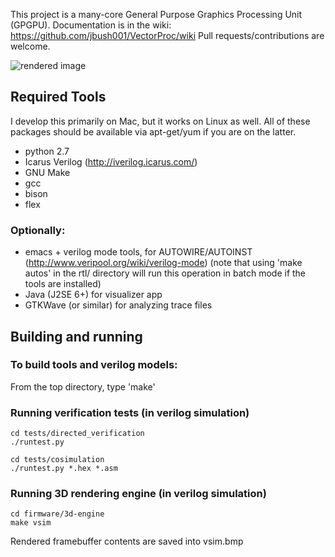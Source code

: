 This project is a many-core General Purpose Graphics Processing Unit (GPGPU). 
Documentation is in the wiki: https://github.com/jbush001/VectorProc/wiki
Pull requests/contributions are welcome.

![rendered image](https://github.com/jbush001/VectorProc/wiki/vsim.png)

## Required Tools
I develop this primarily on Mac, but it works on Linux as well.  All of these packages should be available via
apt-get/yum if you are on the latter. 

* python 2.7
* Icarus Verilog  (http://iverilog.icarus.com/)
* GNU Make 
* gcc
* bison 
* flex 

### Optionally:
* emacs + verilog mode tools, for AUTOWIRE/AUTOINST (http://www.veripool.org/wiki/verilog-mode) (note that using 'make autos' in the rtl/ directory will run this operation in batch mode if the tools are installed)
* Java (J2SE 6+) for visualizer app 
* GTKWave (or similar) for analyzing trace files

## Building and running

### To build tools and verilog models:

  From the top directory, type 'make'
  
### Running verification tests (in verilog simulation)

    cd tests/directed_verification
    ./runtest.py
  
    cd tests/cosimulation
    ./runtest.py *.hex *.asm

### Running 3D rendering engine (in verilog simulation)

    cd firmware/3d-engine
    make vsim

Rendered framebuffer contents are saved into vsim.bmp

